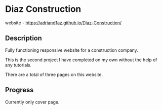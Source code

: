 # Diaz Construction
website - https://adriand1az.github.io/Diaz-Construction/

## Description

Fully functioning responsive website for a construction company. 

This is the second project I have completed on my own without the help of any tutorials. 

There are a total of three pages on this website.

## Progress
Currently only cover page.